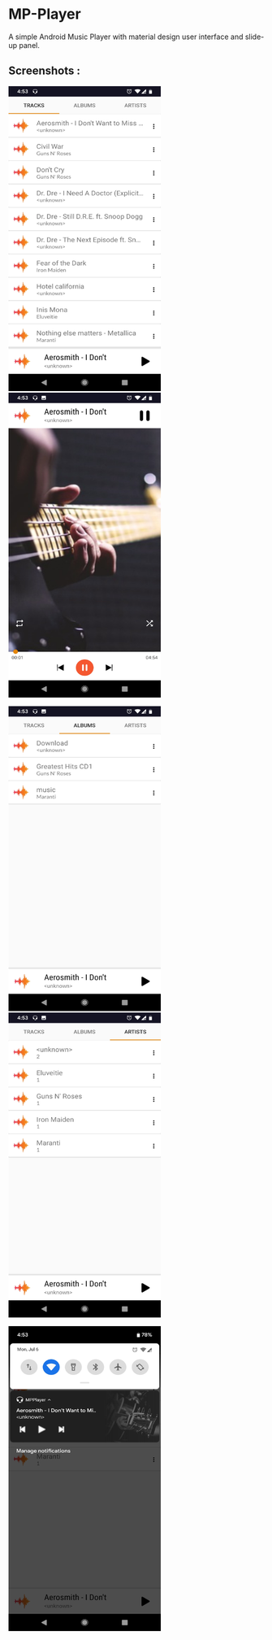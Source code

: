 # MP-Player
A simple Android Music Player with material design user interface and slide-up panel.

## Screenshots :

<img src="./images/player_1.jpg" width="300" height="600">   <img src="./images/player_2.jpg" width="300" height="600"> 

<img src="./images/player_3.jpg" width="300" height="600">   <img src="./images/player_4.jpg" width="300" height="600">

<img src="./images/player_5.jpg" width="300" height="600">    
